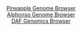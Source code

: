 <div id="Pineapple_Genome_Browser" align="center">
  <a href="https://igv.org/app/?sessionURL=blob:zZTRbtowFIbfxVKrTQqJnRSCI1VTgA5apnaFZqxUVWQSJ7FI7NR2oIB49xm0aTedVC42TfKFfXTs85_fn70DKyoVExwEwLVR20YIWEAVYj0lVV3SW1JRBYKMlIpaQNKMSsoTCoIdyIjSJJp8MTsLrWsVOA7TdasiPBe28mxSka3gZK3sRFROX5QlWQhJtJDK6UmyEg7LV601XZC6tk1tz247KdHEIWVdCK6EU1Oex2tzXvwrFOeUi4rGVVNqdhQQGz1GY2pn5FM4m4ZJQpUa0811ehmOr8Nv3lU0H3b68.huNIs6s_MpyznRjaSXt8P70bIehDdhGk7d5rsqxnR2lfW8C3jmDc6vXmsmqbpEPup6Xd_tYmMM4yl9_Z96NoOd2HeIO94i0qMixZPJUj9uHvFUzAv5tbh.q28Mwd4CpUgawwFICukHCFoe7Fhtt9M6TFHXgvDgjhQMBE_PFtCSJEuT_rQDelMbWoCiL80RHAsImVIJghaG0EcYu.0L_wJijPbWDjSy_HvWfo4m2Idu6LqdOGOlNiinseK1sgnn9irJ7Hx7opcP_VevfmAhKjbNmtA77Pfm3pLPtpM_eWkBU_p4fabR9yj6J9S9R4itF6eiVg3SqI_4mdsbjLZD1hYPCKuXe7zF8.Gbjwwffp_TzMmErIg2.SZilj95WxHJCNcmsGKKLVjJ9GZmfBRrECDXM9iCRJTCcAhkvvgALWihNvz4G09v_7z_AQ--">Pineapple Genome Browser</a>
</div>
<div id="Alphonso_Genome_Browser" align="center">
  <a href="https://igv.org/app/?sessionURL=blob:zZJda9swFIb_i6BlA8eW5MSJDWU4_VqXtR0JbkhKMbItO2ptSZEU54v892llYzcrNBcbA11IhyOd93317EFLlWaCgwhgF_VchIAD9EKsJ6SRNb0jDdUgKkmtqQMULamiPKcg2oOSaEOS8Vd7c2GM1JHnMSM7DeGVcLXvkobsBCdr7eai8c5FXZNMKGKE0t5QkVZ4rGo7a5oRKV0723d7XkEM8UgtF4Jr4UnKq3Rt30t_ldKKctHQtFnVhr0KSK0eq7FwS_Ipnk7iPKdaj.j2pjiLRzfxg3.ZzK.D83ly_3maBNPTCas4MStFz_DwUqJxOAyu26xi6Fkt1RIm3VCNuif.xenlRjJF9Rnqo4E_6OOBb4NhvKCb_8mzXexI35NZdfGQbbG6fW6o2GRhDTN2G9D5FXzD98EBtchXlgOQL1Q_QtDxYeD0cND5sUUDB8LQpqMEA9HjkwOMIvmLbX_cA7OVlhag6XL1Co4DhCqoAlEnhLCPwhD3uv0uDEN0cPZgpeq_F.1VMg77EMcYB2nJamNRLlLNpXYJ526bl261OzJLfzefzbImWUxf1GZ5gocrFtAl_jJ8jqfJmxTZ4a8faK2.R9M_4e49QlyTHQub_FaMCoorURTr8DaMb5Yo3tz37may.mM8XWv2uGhKoRpibL.t2ONP3lqiGOHGFlqmWcZqZrZTm6JYgwhh32ILclELyyFQVfYBOtBBPfjxN57.4enwHQ--">Alphonso Genome Browser</a>
</div>


<div id="DAF_Genomics_Browser" align="center">
  <a href="https://igv.org/app/?sessionURL=blob:tZFra9swFIb_y4H0k69y4huE4a3t1rWskJAlpJRw5hwnWmzLk.Q4F_LfJ7KOQUsZgw4kIXEu76vzHGFLUnFRQwrM8QeO74MFai26MVZNSV.wIgVpgaUiCyQVJKnOCdIjFKg0TkZ3pnKtdaNS111iYa.oFhXPlaMCBxtbiVavyaTazMEKD6LGTjm5qEyyRhfLZi1qJVzMc1LK9tyG6tWiQ3P8ji3OLWlRtaXmZ9WFMWGMLZ0CjVteL2n3FyP_Qdks_i6bjrNz_S3tb5bD7PYm.xpcTeYfww_zyf2n6SScXoz5qkbdShq2M3XosfffNzzusetgO.beJd1nYTZIklaIXnB5cbVruCQ19CM_DuIoGCRwsqAUeWswQL6Wfur3rYjFFuv37adrMAjNHKTgkD48WqAl5huT_nAEvW8MLFD0oz1zs0DIJUlI7cTzIj9J2KAf9b0k8U_WEVpZvjHN68koiTyWMRY637Ay.gUvzyM0Qi.Db4XyWWez_xWVbNWu28z3G.xmh008uuOdQbaffR5vm9dAWfDqxwohK9Qm9Ov5hAVLo1dRrf9wCU6Pp58-">DAF Genomics Browser</a>
</div>
